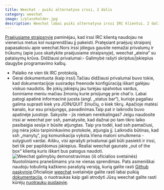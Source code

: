 ```yaml
---
title: Weechat - puiki alternatyva irssi, 2 dalis
category: weechat
image: i/placeholder.jpg
description: Weechat labai puiki alternatyva irssi IRC klientui. 2 dalis straipsnio.
---
```


[Praėjusiame straipsnyje](/weechat/weechat-puiki-alternatyva-irssi-1-dalis) paminėjau, kad irssi IRC klientą naudojau ne vienerius metus kol nusprendžiau jį pakeisti. Pratęsiant praėjusį straipsnį papasakosiu apie
weechat.Nors irssi įdiegus gausite nemažai privalumų ir trūkumų (apie juos skaitykite praėjusiame straipsnyje), weechat „ateina“ su pataisymų krūva. Didžiausi privalumai:-   Galimybė rašyti skriptus/įskiepius daugybe programavimo kalbų.
-   Palaiko ne vien tik IRC protokolą.
-   Gerai dokumentuota (kaip irssi).Tačiau didžiausi privalumai buvo tokie, kad dokumentacijoje susiradęs freenode konfigūraciją iškart galėjau viskuo naudotis. Be jokių įskiepių jau turėjau spalvotus vardus, šoniniame meniu mačiau žmonių kurie prisijungę prie chat'o. Labai patogi apatinė informacinė juosta (angl. „status bar“), kurioje pagaliau galima suprasti kiek yra JOIN/QUIT žinučių, o kiek tikrų. Apačioje matėsi kanalo, kur esu prisijungęs, pavadinimas.Taip pat ir laikrodis buvo apatinėje juostoje. Sakysite - jis niekam nereikalingas? Jeigu naudosite irssi ar weechat per ssh, pamatysite, kad dažnai po tam tikro laiko pasibaigia sesija ir būsite atjungtas. Taip yra todėl, kad ssh pamačiusi, jog nėra jokio tarpininkavimo protokole, atjungia jį. Laikrodis būtinas, kad ssh „manytų“, jog komunikacija vyksta.Viena maloni smulkmena - sulygiuoti vardai. Aišku, visi aprašyti privalumai gali būti pasiekti ir irssi, bet tik per papildomus įskiepius. Realiai weechat gaunate „out of the box“ klientą kuris iškart bus patogus naudoti.![ Weechat galimybių demonstravimas (iš oficialios svetainės)](/i/weechat.png)Nuotoliniams pranešimams yra ne vienas sprendimas. Pats asmeniškai naudoju tobulintą kažkieno parašytą versiją, kurią galite rasti [Github paskyroje](http://github.com/ReekenX/weechat-rnotify).Oficialioje [weechat](http://weechat.org/) svetainėje galite rasti labai puikią [dokumentaciją](http://weechat.org/doc/), o nuotraukas kaip gali atrodyti Jūsų weechat galite rasti kūrėjų [nuotraukų puslapyje](http://weechat.org/about/screenshots/).